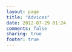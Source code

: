 ```yaml
---
layout: page
title: "Advices"
date: 2012-07-29 01:24
comments: false
sharing: true
footer: true
---
```

